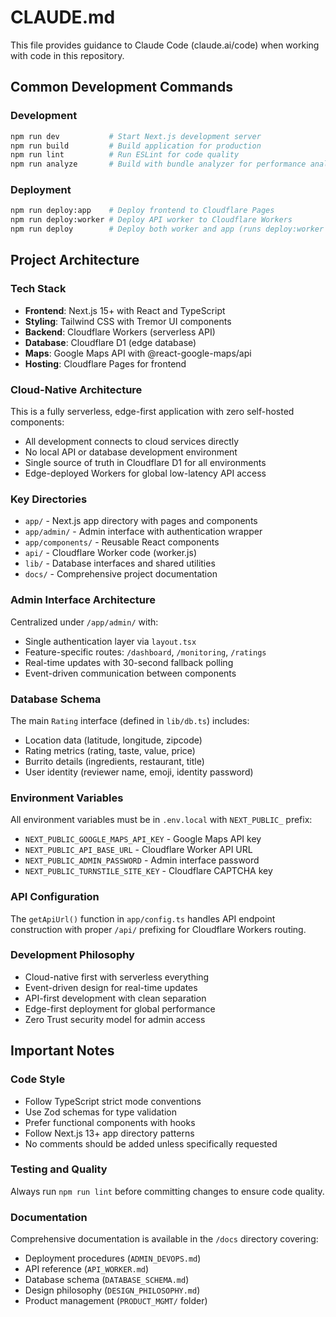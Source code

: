 # CLAUDE.md

This file provides guidance to Claude Code (claude.ai/code) when working with code in this repository.

## Common Development Commands

### Development
```bash
npm run dev           # Start Next.js development server
npm run build         # Build application for production
npm run lint          # Run ESLint for code quality
npm run analyze       # Build with bundle analyzer for performance analysis
```

### Deployment
```bash
npm run deploy:app    # Deploy frontend to Cloudflare Pages
npm run deploy:worker # Deploy API worker to Cloudflare Workers
npm run deploy        # Deploy both worker and app (runs deploy:worker then deploy:app)
```

## Project Architecture

### Tech Stack
- **Frontend**: Next.js 15+ with React and TypeScript
- **Styling**: Tailwind CSS with Tremor UI components
- **Backend**: Cloudflare Workers (serverless API)
- **Database**: Cloudflare D1 (edge database)
- **Maps**: Google Maps API with @react-google-maps/api
- **Hosting**: Cloudflare Pages for frontend

### Cloud-Native Architecture
This is a fully serverless, edge-first application with zero self-hosted components:
- All development connects to cloud services directly
- No local API or database development environment
- Single source of truth in Cloudflare D1 for all environments
- Edge-deployed Workers for global low-latency API access

### Key Directories
- `app/` - Next.js app directory with pages and components
- `app/admin/` - Admin interface with authentication wrapper
- `app/components/` - Reusable React components
- `api/` - Cloudflare Worker code (worker.js)
- `lib/` - Database interfaces and shared utilities
- `docs/` - Comprehensive project documentation

### Admin Interface Architecture
Centralized under `/app/admin/` with:
- Single authentication layer via `layout.tsx`
- Feature-specific routes: `/dashboard`, `/monitoring`, `/ratings`
- Real-time updates with 30-second fallback polling
- Event-driven communication between components

### Database Schema
The main `Rating` interface (defined in `lib/db.ts`) includes:
- Location data (latitude, longitude, zipcode)
- Rating metrics (rating, taste, value, price)
- Burrito details (ingredients, restaurant, title)
- User identity (reviewer name, emoji, identity password)

### Environment Variables
All environment variables must be in `.env.local` with `NEXT_PUBLIC_` prefix:
- `NEXT_PUBLIC_GOOGLE_MAPS_API_KEY` - Google Maps API key
- `NEXT_PUBLIC_API_BASE_URL` - Cloudflare Worker API URL
- `NEXT_PUBLIC_ADMIN_PASSWORD` - Admin interface password
- `NEXT_PUBLIC_TURNSTILE_SITE_KEY` - Cloudflare CAPTCHA key

### API Configuration
The `getApiUrl()` function in `app/config.ts` handles API endpoint construction with proper `/api/` prefixing for Cloudflare Workers routing.

### Development Philosophy
- Cloud-native first with serverless everything
- Event-driven design for real-time updates
- API-first development with clean separation
- Edge-first deployment for global performance
- Zero Trust security model for admin access

## Important Notes

### Code Style
- Follow TypeScript strict mode conventions
- Use Zod schemas for type validation
- Prefer functional components with hooks
- Follow Next.js 13+ app directory patterns
- No comments should be added unless specifically requested

### Testing and Quality
Always run `npm run lint` before committing changes to ensure code quality.

### Documentation
Comprehensive documentation is available in the `/docs` directory covering:
- Deployment procedures (`ADMIN_DEVOPS.md`)
- API reference (`API_WORKER.md`)  
- Database schema (`DATABASE_SCHEMA.md`)
- Design philosophy (`DESIGN_PHILOSOPHY.md`)
- Product management (`PRODUCT_MGMT/` folder)